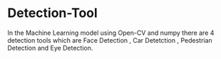 # Detection-Tool

In the Machine Learning model using Open-CV and numpy there are 4 detection tools which are Face Detection , Car Detetction , Pedestrian Detection and Eye Detection.

